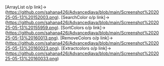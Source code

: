 [ArrayList o/p link]->(https://github.com/sahana426/Advancedjava/blob/main/Screenshot%202025-05-13%20152003.png).
[SearchColor o/p link]->(https://github.com/sahana426/Advancedjava/blob/main/Screenshot%202025-05-13%20155959.png).
[SortColors o/p link]->(https://github.com/sahana426/Advancedjava/blob/main/Screenshot%202025-05-13%20160013.png).
[RemoveColors o/p link]->(https://github.com/sahana426/Advancedjava/blob/main/Screenshot%202025-05-13%20160023.png).
[Extractcolors o/p link]->(https://github.com/sahana426/Advancedjava/blob/main/Screenshot%202025-05-13%20160033.png)


